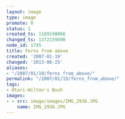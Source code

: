 ```yaml
---
layout: image
type: image
promote: 0
status: 1
created_ts: 1169198066
changed_ts: 1372159490
node_id: 1745
title: Ferns from above
created: '2007-01-19'
changed: '2013-06-25'
aliases:
- "/2007/01/19/ferns_from_above/"
permalink: "/2007/01/19/ferns_from_above/"
tags:
- Otari-Wilton's Bush
images:
- - src: image/images/IMG_2936.JPG
    name: IMG_2936.JPG
---
```


